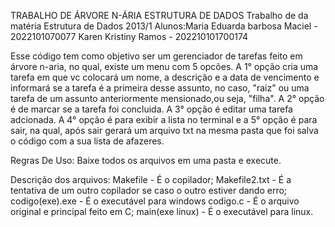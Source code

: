 TRABALHO DE ÁRVORE N-ÁRIA
ESTRUTURA DE DADOS Trabalho de da matéria Estrutura de Dados 2013/1 Alunos:Maria Eduarda barbosa Maciel - 2022101070077 Karen Kristiny Ramos - 202210101700174 

Esse código tem como objetivo ser um gerenciador de tarefas feito em árvore n-aria, no qual, existe um menu com 5 opcões. A 1° opção cria uma tarefa em que vc colocará um nome, a descrição e a data de vencimento
e informará se a tarefa é a primeira desse assunto, no caso, "raiz" ou uma tarefa de um assunto anteriormente mensionado,ou seja, "filha". A 2° opção é de marcar se a tarefa foi concluida.
A 3° opção é editar uma tarefa adcionada. A 4° opção é para exibir a lista no terminal e a 5° opção é para sair, na qual, após sair gerará um arquivo txt na mesma pasta que foi salva
o código com a sua lista de afazeres.

Regras De Uso: Baixe todos os arquivos em uma pasta e execute.

Descrição dos arquivos: Makefile - É o copilador; Makefile2.txt - É a tentativa de um outro copilador se caso o outro estiver dando erro; codigo(exe).exe - É o executável para windows
codigo.c - É o arquivo original e principal feito em C; main(exe linux) - É o executável para linux.
